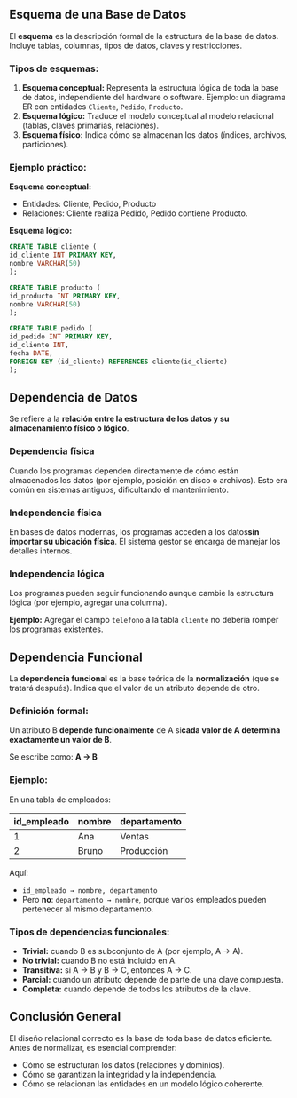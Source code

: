 ## Esquema de una Base de Datos

El **esquema** es la descripción formal de la estructura de la base de datos.
Incluye tablas, columnas, tipos de datos, claves y restricciones.

### Tipos de esquemas:

1. **Esquema conceptual:**
   Representa la estructura lógica de toda la base de datos, independiente del hardware o software.
   Ejemplo: un diagrama ER con entidades `Cliente`, `Pedido`, `Producto`.
2. **Esquema lógico:**
   Traduce el modelo conceptual al modelo relacional (tablas, claves primarias, relaciones).
3. **Esquema físico:**
   Indica cómo se almacenan los datos (índices, archivos, particiones).

### Ejemplo práctico:

**Esquema conceptual:**

* Entidades: Cliente, Pedido, Producto
* Relaciones: Cliente realiza Pedido, Pedido contiene Producto.

**Esquema lógico:**

```sql
CREATE TABLE cliente (
id_cliente INT PRIMARY KEY,
nombre VARCHAR(50)
);

CREATE TABLE producto (
id_producto INT PRIMARY KEY,
nombre VARCHAR(50)
);

CREATE TABLE pedido (
id_pedido INT PRIMARY KEY,
id_cliente INT,
fecha DATE,
FOREIGN KEY (id_cliente) REFERENCES cliente(id_cliente)
);
```

## Dependencia de Datos

Se refiere a la ​**relación entre la estructura de los datos y su almacenamiento físico o lógico**​.

### Dependencia física

Cuando los programas dependen directamente de cómo están almacenados los datos (por ejemplo, posición en disco o archivos).
Esto era común en sistemas antiguos, dificultando el mantenimiento.

### Independencia física

En bases de datos modernas, los programas acceden a los datos ​**sin importar su ubicación física**​.
El sistema gestor se encarga de manejar los detalles internos.

### Independencia lógica

Los programas pueden seguir funcionando aunque cambie la estructura lógica (por ejemplo, agregar una columna).

**Ejemplo:**
Agregar el campo `telefono` a la tabla `cliente` no debería romper los programas existentes.

## Dependencia Funcional

La **dependencia funcional** es la base teórica de la **normalización** (que se tratará después).
Indica que el valor de un atributo depende de otro.

### Definición formal:

Un atributo B **depende funcionalmente** de A si ​**cada valor de A determina exactamente un valor de B**​.

Se escribe como:
**A → B**

### Ejemplo:

En una tabla de empleados:

| id\_empleado | nombre | departamento |
| -------------- | -------- | -------------- |
| 1            | Ana    | Ventas       |
| 2            | Bruno  | Producción  |

Aquí:

* `id_empleado → nombre, departamento`
* Pero ​**no**​: `departamento → nombre`, porque varios empleados pueden pertenecer al mismo departamento.

### Tipos de dependencias funcionales:

* **Trivial:** cuando B es subconjunto de A (por ejemplo, A → A).
* **No trivial:** cuando B no está incluido en A.
* **Transitiva:** si A → B y B → C, entonces A → C.
* **Parcial:** cuando un atributo depende de parte de una clave compuesta.
* **Completa:** cuando depende de todos los atributos de la clave.

## Conclusión General

El diseño relacional correcto es la base de toda base de datos eficiente.
Antes de normalizar, es esencial comprender:

* Cómo se estructuran los datos (relaciones y dominios).
* Cómo se garantizan la integridad y la independencia.
* Cómo se relacionan las entidades en un modelo lógico coherente.
  

